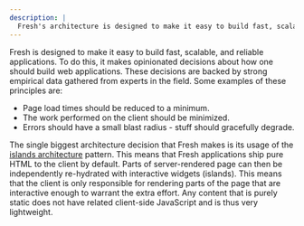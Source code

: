 ```yaml
---
description: |
  Fresh's architecture is designed to make it easy to build fast, scalable, and reliable applications.
---
```


Fresh is designed to make it easy to build fast, scalable, and reliable
applications. To do this, it makes opinionated decisions about how one should
build web applications. These decisions are backed by strong empirical data
gathered from experts in the field. Some examples of these principles are:

- Page load times should be reduced to a minimum.
- The work performed on the client should be minimized.
- Errors should have a small blast radius - stuff should gracefully degrade.

The single biggest architecture decision that Fresh makes is its usage of the
[islands architecture][islands] pattern. This means that Fresh applications ship
pure HTML to the client by default. Parts of server-rendered page can then be
independently re-hydrated with interactive widgets (islands). This means that
the client is only responsible for rendering parts of the page that are
interactive enough to warrant the extra effort. Any content that is purely
static does not have related client-side JavaScript and is thus very
lightweight.

<!-- TODO(lucacasonato): elaborate on request handling, form actions, etc. -->

[islands]: https://www.patterns.dev/posts/islands-architecture/
